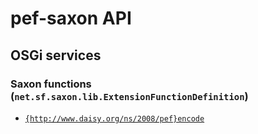# pef-saxon API

## OSGi services

### Saxon functions (`net.sf.saxon.lib.ExtensionFunctionDefinition`)

- [`{http://www.daisy.org/ns/2008/pef}encode`](java/org/daisy/pipeline/braille/pef/saxon/impl/EncodeDefinition.java)


<link rev="dp2:doc" href="./"/>
<link rel="rdf:type" href="http://www.daisy.org/ns/pipeline/apidoc"/>
